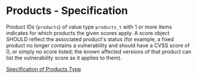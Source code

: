 # Products - Specification

Product IDs (`products`) of value type `products_t` with 1 or more items indicates for which products the given scores apply.
A score object SHOULD reflect the associated product's status (for example, a fixed product no longer contains a vulnerability and should have a CVSS score of 0, or simply no score listed; the known affected versions of that product can list the vulnerability score as it applies to them).

[Specification of Products Type](../../../../types/products-spec.en.md)
